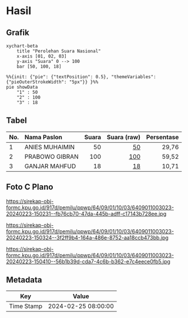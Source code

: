 # Hasil

## Grafik

```mermaid
xychart-beta
    title "Perolehan Suara Nasional"
    x-axis [01, 02, 03]
    y-axis "Suara" 0 --> 100
    bar [50, 100, 18]
```

```mermaid
%%{init: {"pie": {"textPosition": 0.5}, "themeVariables": {"pieOuterStrokeWidth": "5px"}} }%%
pie showData
    "1" : 50
    "2" : 100
    "3" : 18
```

## Tabel

| No. | Nama Paslon    | Suara | Suara (raw) | Persentase |
|:--- |:-------------- | -----:| -----------:| ----------:|
| 1   | ANIES MUHAIMIN | 50    | [50][p-1]   | 29,76      |
| 2   | PRABOWO GIBRAN | 100   | [100][p-2]  | 59,52      |
| 3   | GANJAR MAHFUD  | 18    | [18][p-3]   | 10,71      |


[p-1]: https://github.com/gigit-pemilu/pemilu-2024/blob/main/pilpres/hitung-suara/sub/64-kalimantan-timur/sub/09-penajam-paser-utara/sub/01-penajam/sub/1003-petung/sub/023-tps/sub/paslon-1.txt
[p-2]: https://github.com/gigit-pemilu/pemilu-2024/blob/main/pilpres/hitung-suara/sub/64-kalimantan-timur/sub/09-penajam-paser-utara/sub/01-penajam/sub/1003-petung/sub/023-tps/sub/paslon-2.txt
[p-3]: https://github.com/gigit-pemilu/pemilu-2024/blob/main/pilpres/hitung-suara/sub/64-kalimantan-timur/sub/09-penajam-paser-utara/sub/01-penajam/sub/1003-petung/sub/023-tps/sub/paslon-3.txt

## Foto C Plano

https://sirekap-obj-formc.kpu.go.id/917d/pemilu/ppwp/64/09/01/10/03/6409011003023-20240223-150231--fb76cb70-47da-445b-adff-c17143b728ee.jpg

https://sirekap-obj-formc.kpu.go.id/917d/pemilu/ppwp/64/09/01/10/03/6409011003023-20240223-150324--3f2ff9b4-164a-486e-8752-aa18ccb473bb.jpg

https://sirekap-obj-formc.kpu.go.id/917d/pemilu/ppwp/64/09/01/10/03/6409011003023-20240223-150410--56b1b39d-cda7-4c6b-b362-e7c4eece0fb5.jpg


## Metadata

| Key        | Value               |
| ---------- | ------------------- |
| Time Stamp | 2024-02-25 08:00:00 |




